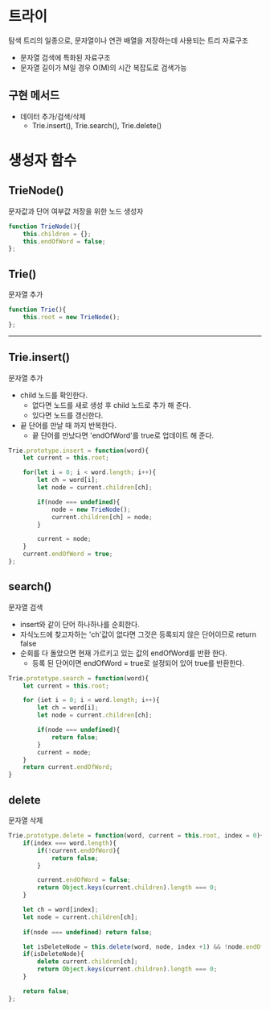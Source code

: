 # 트라이
탐색 트리의 일종으로, 문자열이나 연관 배열을 저장하는데 사용되는 트리 자료구조
- 문자열 검색에 특화된 자료구조
- 문자열 길이가 M일 경우 O(M)의 시간 복잡도로 검색가능

## 구현 메서드
- 데이터 추가/검색/삭제
    - Trie.insert(), Trie.search(), Trie.delete()

# 생성자 함수

## TrieNode()
문자값과 단어 여부값 저장을 위한 노드 생성자
```javascript
function TrieNode(){
    this.children = {};
    this.endOfWord = false;
};
```
## Trie()
문자열 추가
```javascript
function Trie(){
    this.root = new TrieNode();
};
```
---
## Trie.insert()
문자열 추가
- child 노드를 확인한다.
    - 없다면 노드를 새로 생성 후 child 노드로 추가 해 준다.
    - 있다면 노드를 갱신한다.
- 끝 단어를 만날 때 까지 반복한다.
    - 끝 단어를 만났다면 'endOfWord'를 true로 업데이트 해 준다.
```javascript
Trie.prototype.insert = function(word){
    let current = this.root;

    for(let i = 0; i < word.length; i++){
        let ch = word[i];
        let node = current.children[ch];

        if(node === undefined){
            node = new TrieNode();
            current.children[ch] = node;
        }

        current = node;
    }
    current.endOfWord = true;
};
```
## search()
문자열 검색
- insert와 같이 단어 하나하나를 순회한다.
- 자식노드에 찾고자하는 'ch'값이 없다면 그것은 등록되지 않은 단어이므로 return false
- 순회를 다 돌았으면 현재 가르키고 있는 값의 endOfWord를 반환 한다.
    - 등록 된 단어이면 endOfWord = true로 설정되어 있어 true를 반환한다.
```javascript
Trie.prototype.search = function(word){
    let current = this.root;

    for (iet i = 0; i < word.length; i++){
        let ch = word[i];
        let node = current.children[ch];

        if(node === undefined){
            return false;
        }
        current = node;
    }
    return current.endOfWord;
}
```
## delete
문자열 삭제
```javascript
Trie.prototype.delete = function(word, current = this.root, index = 0){
    if(index === word.length){
        if(!current.endOfWord){
            return false;
        }

        current.endOfWord = false;
        return Object.keys(current.children).length === 0;
    }

    let ch = word[index];
    let node = current.children[ch];
    
    if(node === undefined) return false;

    let isDeleteNode = this.delete(word, node, index +1) && !node.endOfWord;
    if(isDeleteNode){
        delete current.children[ch];
        return Object.keys(current.children).length === 0;
    }

    return false;
};
```